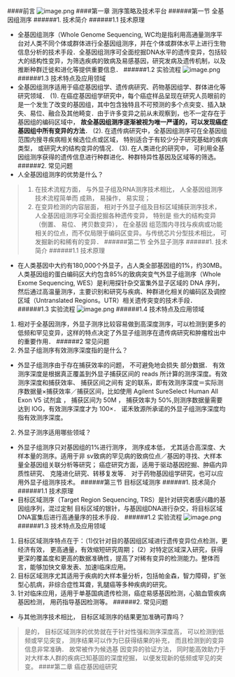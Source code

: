 ####前言
![image.png](https://upload-images.jianshu.io/upload_images/6634703-89b273af8bea4d11.png?imageMogr2/auto-orient/strip%7CimageView2/2/w/1240)
####第一章 测序策略及技术平台
######第一节 全基因组测序
######1. 技术简介
######1.1 技术原理
- 全基因组测序（Whole Genome Sequencing, WC均是指利用高通量测序平台对人类不同个体或群体进行全基因组测序，并在个体或群体水平上进行生物信息分析的技术手段．全基因组测序可全面挖掘DNA水平的遗传变异，包括较大的结构性变异，为筛选疾病的致病及易感基因，研究发病及遗传机制，以及推断种群迁徙和进化等提供重要信息．
######1.2 实验流程
![image.png](https://upload-images.jianshu.io/upload_images/6634703-2f07960a44f366c2.png?imageMogr2/auto-orient/strip%7CimageView2/2/w/1240)
######1.3 技术特点及应用领域
- 全基因组测序适用于癌症基因组学、遗传病研究、药物基因组学、群体进化等研究领域．
(1). 在癌症基因组学研究中，每个癌症样品呈现在研究人员眼前的是一个发生了改变的基因组，其中包含独特且不可预测的多个点突变、插入缺失、易位、融合及其他畸变．由于许多变异之前从未观察到，也不一定存在于基因组的编码区域中， **故全基因组测序逐渐被视为唯一严谨的，可以发现癌症基因组中所有变异的方法**．
(2). 在遗传病研究中，全基因组测序可在全基因组范围内搜寻疾病相关候选位点或区域， 特别适合于有较少分子研究基础的疾病类型， 或研究大的结构变异的情况．
(3). 在人类进化的研究中， 可利用全基因组测序获得的遗传信息进行种群进化、种群特异性基因及区域等的筛选。
######2. 常见问题
- 人全基因组测序的优势是什么？
> 1. 在技术流程方面， 与外显子组及RNA测序技术相比， 人全基因组测序技术流程简单而 成熟， 易操作， 易实现；
> 2. 在变异检测的内容层面， 相对于外显子组及目标区域捕获测序技术， 人全基因组测序可全面挖掘各种遗传变异， 特别是 些大的结构变异（倒置、 易位、 拷贝数变异）， 在全基因 组范围内寻找与疾病或功能相关的位点，而不仅局限于编码区变异。与传统芯片分型技术相比， 可发掘新的和稀有的变异．
######第二节 全外显子测序
######1. 技术简介
######1.1 技术原理
- 在人类基因中大约有180,000个外显子，占人类全部基因组的1%，约30MB。人类基因组的蛋白编码区大约包含85%的致病突变气外显子组测序（Whole Exome Sequencing, WES）是利用探针杂交富集外显子区域的 DNA 序列，然后通过高温量测序，主要识别和研究与疾病、种群进化相关的编码区及调控区域（Untranslated Regions。UTR）相关遗传突变的技术手段．
######1.3 实验流程
![image.png](https://upload-images.jianshu.io/upload_images/6634703-f402f39a3bbead7a.png?imageMogr2/auto-orient/strip%7CimageView2/2/w/1240)
######1.4 技术特点及应用领域
1. 相对于全基因测序，外显子测序比较容易做到高深度测序，可以检测到更多的低频和罕见变异，这样的特点决定了外显子组测序在遗传病研究和肿瘤栓出中的重要作用．
######2 常见问题
1. 外显子组测序有效测序深度指的是什么？
- 外显子组测序由于存在捕获效率的问题， 不可避免地会损失 部分数据． 有效测序深度是根据真正覆盖到外显子捕获区间的 reads 所计算的测序深度。有效测序深度和捕获效率、 捕获区间之间有 定的联系，即有效测序深度＝实际测序数据量×捕获效率／捕获区间，比如使用 Agilent SureSelect Human All Exon V5 试剂盒 ， 捕获区间为 50M ， 捕获效率为 50%,则测序数据量需要达到 lOG，有效测序深度才为 100×． 诺禾致源所承诺的外显子组测序深度均指有效测序深度。
2. 外显子测序适用哪些领域？
- 外显子组测序只对基因组的1%进行测序， 测序成本低， 尤其适合高深度、大样本量的测序。适用于非 sv致病的罕见病的致病位点／基因的寻找、大样本量全基因组关联分析等研究； 癌症研究方面，适用于驱动基因挖掘、肿癌内异质性研究、 克隆进化研究、转移复发等． 对于药物基因组学研究，也可以应用外显子组测序技术。
######第三节 目标区域测序
######1. 技术简介
######1.1 技术原理
- 目标区域测序（Target Region Sequencing, TRS）是针对研究者感兴趣的基因组序列，混过定制
目标区域的银针，与基因组DNA进行杂交，将目标区域DNA富集后进行高通量序的技术手段．
######1.2 实验流程
![image.png](https://upload-images.jianshu.io/upload_images/6634703-79210834b43e6187.png?imageMogr2/auto-orient/strip%7CimageView2/2/w/1240)
######1.3 技术特点及应用领域
1. 目标区域测序特点在于：（1)仅针对目的基因组区域进行遗传变异位点检测，更经济有效， 更高通量，有效缩短研究周期； (2）对特定区域深入研究，获得更深的覆盖度和更高的数据准确性，提高了对稀有变异的检测能力。整体而言，能够加快文章发表、加速l临床应用。
2. 目标区域测序尤其适用于疾病的大样本量分析，包括帕金森，智力障碍，扩张型心肌病，非综合症性耳聋，乳腿癌等多种疾病的研究。
3. 针对临床应用，适用于单基国病遗传检测，癌症易感基因检测，心脑血管疾病基因检测， 用药指导基因检测等。
######2. 常见问题
- 与其他测序技术相比， 目标区域测序的结果更加准确可靠吗？
> 是的， 目标区域测序的优势就在于针对性强和测序深度高， 可以检测到低频或罕见突变， 测序结果可以作为巳获得结果的补充， 而且检测到的变异信息非常准确． 故常被作为候选基 因变异的验证方法， 同时能高效助力于对大样本人群的疾病已知基固的深度挖掘， 以便发现新的低频或罕见的突变。
####第二章 癌症基因组研究

